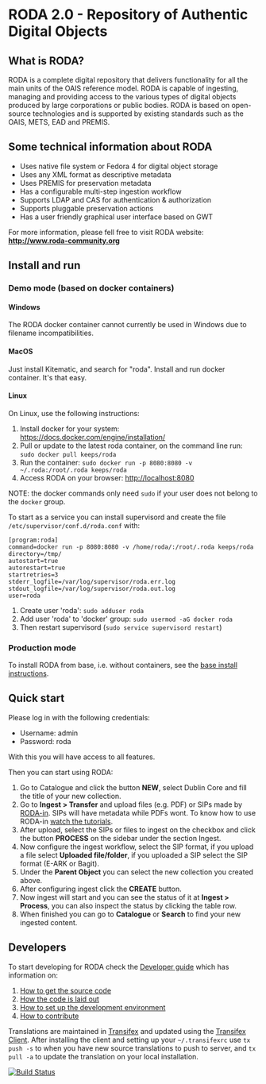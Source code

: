 RODA 2.0 - Repository of Authentic Digital Objects
==============================================

## What is RODA?

RODA is a complete digital repository that delivers functionality for all the main units of the OAIS reference model. RODA is capable of ingesting, managing and providing access to the various types of digital objects produced by large corporations or public bodies. RODA is based on open-source technologies and is supported by existing standards such as the OAIS, METS, EAD and PREMIS.

## Some technical information about RODA

* Uses native file system or Fedora 4 for digital object storage
* Uses any XML format as descriptive metadata
* Uses PREMIS for preservation metadata
* Has a configurable multi-step ingestion workflow
* Supports LDAP and CAS for authentication & authorization
* Supports pluggable preservation actions
* Has a user friendly graphical user interface based on GWT

For more information, please fell free to visit RODA website:
**<http://www.roda-community.org>**

## Install and run

### Demo mode (based on docker containers)

#### Windows

The RODA docker container cannot currently be used in Windows due to filename incompatibilities.

#### MacOS

Just install Kitematic, and search for "roda". Install and run docker container. It's that easy.

#### Linux

On Linux, use the following instructions:

1. Install docker for your system: https://docs.docker.com/engine/installation/
2. Pull or update to the latest roda container, on the command line run:  `sudo docker pull keeps/roda`
3. Run the container: `sudo docker run -p 8080:8080 -v ~/.roda:/root/.roda keeps/roda`
4. Access RODA on your browser: [http://localhost:8080](http://localhost:8080)

NOTE: the docker commands only need `sudo` if your user does not belong to the `docker` group.

To start as a service you can install supervisord and create the file `/etc/supervisor/conf.d/roda.conf` with:

```
[program:roda]
command=docker run -p 8080:8080 -v /home/roda/:/root/.roda keeps/roda
directory=/tmp/
autostart=true
autorestart=true
startretries=3
stderr_logfile=/var/log/supervisor/roda.err.log
stdout_logfile=/var/log/supervisor/roda.out.log
user=roda
```

1. Create user 'roda': `sudo adduser roda`
2. Add user 'roda' to 'docker' group: `sudo usermod -aG docker roda`
3. Then restart supervisord (`sudo service supervisord restart`)

### Production mode

To install RODA from base, i.e. without containers, see the [base install instructions](INSTALL.md).

## Quick start

Please log in with the following credentials:
* Username: admin
* Password: roda

With this you will have access to all features.

Then you can start using RODA:

1. Go to Catalogue and click the button **NEW**, select Dublin Core and fill the title of your new collection.
2. Go to **Ingest > Transfer** and upload files (e.g. PDF) or SIPs made by [RODA-in](http://rodain.roda-community.org/). SIPs will have metadata while PDFs wont. To know how to use RODA-in [watch the tutorials](http://rodain.roda-community.org/).
3. After upload, select the SIPs or files to ingest on the checkbox and click the button **PROCESS** on the sidebar under the section Ingest.
4. Now configure the ingest workflow, select the SIP format, if you upload a file select **Uploaded file/folder**, if you uploaded a SIP select the SIP format (E-ARK or Bagit).
5. Under the **Parent Object** you can select the new collection you created above.
6. After configuring ingest click the **CREATE** button.
7. Now ingest will start and you can see the status of it at **Ingest > Process**, you can also inspect the status by clicking the table row.
8. When finished you can go to **Catalogue** or **Search** to find your new ingested content.


## Developers

To start developing for RODA check the [Developer guide](https://github.com/keeps/roda/wiki/Developer-guide) which has information on:

1. [How to get the source code](https://github.com/keeps/roda/wiki/Developer-guide#-how-to-get-the-source-code)
2. [How the code is laid out](https://github.com/keeps/roda/wiki/Developer-guide#-how-the-code-is-laid-out)
3. [How to set up the development environment](https://github.com/keeps/roda/wiki/Developer-guide#-how-to-set-up-the-development-environment)
4. [How to contribute](https://github.com/keeps/roda/wiki/Developer-guide#-how-to-contribute)


Translations are maintained in [Transifex](https://www.transifex.com/roda-1/roda2) and updated using the [Transifex Client](http://docs.transifex.com/client/). After installing the client and setting up your `~/.transifexrc` use `tx push -s` to when you have new source translations to push to server, and `tx pull -a` to update the translation on your local installation. 

[![Build Status](https://travis-ci.org/keeps/roda.png?branch=master)](https://travis-ci.org/keeps/roda)
